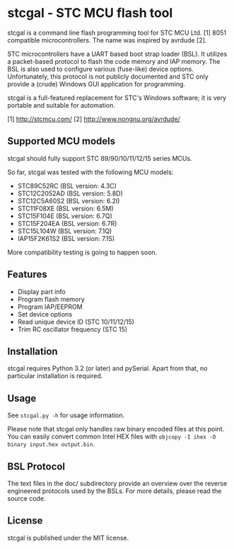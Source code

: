 stcgal - STC MCU flash tool
===========================

stcgal is a command line flash programming tool for STC MCU Ltd. [1]
8051 compatible microcontrollers. The name was inspired by avrdude [2].

STC microcontrollers have a UART based boot strap loader (BSL). It
utilizes a packet-based protocol to flash the code memory and IAP
memory. The BSL is also used to configure various (fuse-like) device
options. Unfortunately, this protocol is not publicly documented and
STC only provide a (crude) Windows GUI application for programming.

stcgal is a full-featured replacement for STC's Windows software;
it is very portable and suitable for automation.

[1] http://stcmcu.com/
[2] http://www.nongnu.org/avrdude/

Supported MCU models
--------------------

stcgal should fully support STC 89/90/10/11/12/15 series MCUs.

So far, stcgal was tested with the following MCU models:

* STC89C52RC (BSL version: 4.3C)
* STC12C2052AD (BSL version: 5.8D)
* STC12C5A60S2 (BSL version: 6.2I)
* STC11F08XE (BSL version: 6.5M)
* STC15F104E (BSL version: 6.7Q)
* STC15F204EA (BSL version: 6.7R)
* STC15L104W (BSL version: 7.1Q)
* IAP15F2K61S2 (BSL version: 7.1S)

More compatibility testing is going to happen soon.

Features
--------

* Display part info
* Program flash memory
* Program IAP/EEPROM
* Set device options
* Read unique device ID (STC 10/11/12/15)
* Trim RC oscillator frequency (STC 15)

Installation
------------

stcgal requires Python 3.2 (or later) and pySerial. Apart from that,
no particular installation is required.

Usage
-----

See ```stcgal.py -h``` for usage information.

Please note that stcgal only handles raw binary encoded files at this
point. You can easily convert common Intel HEX files with
```objcopy -I ihex -O binary input.hex output.bin```.

BSL Protocol
------------

The text files in the doc/ subdirectory provide an overview over
the reverse engineered protocols used by the BSLs. For more details,
please read the source code.

License
-------

stcgal is published under the MIT license.
